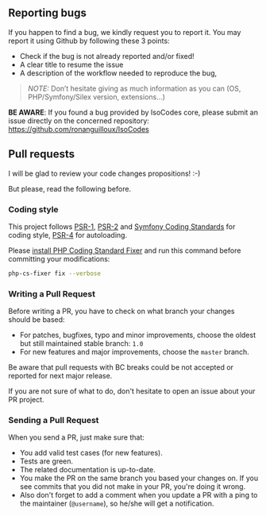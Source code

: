 ## Reporting bugs

If you happen to find a bug, we kindly request you to report it. You may report it using Github by following these 3 points:

  * Check if the bug is not already reported and/or fixed!
  * A clear title to resume the issue
  * A description of the workflow needed to reproduce the bug,

> _NOTE:_ Don’t hesitate giving as much information as you can (OS, PHP/Symfony/Silex version, extensions...)

**BE AWARE**: If you found a bug provided by IsoCodes core, please submit an issue directly on the concerned repository: https://github.com/ronanguilloux/IsoCodes

## Pull requests

I will be glad to review your code changes propositions! :-)

But please, read the following before.

### Coding style

This project follows [PSR-1](http://www.php-fig.org/psr/psr-1/), [PSR-2](http://www.php-fig.org/psr/psr-2/)
and [Symfony Coding Standards](http://symfony.com/doc/current/contributing/code/standards.html) for coding style,
[PSR-4](http://www.php-fig.org/psr/psr-4/) for autoloading.

Please [install PHP Coding Standard Fixer](http://cs.sensiolabs.org/#installation)
and run this command before committing your modifications:

```bash
php-cs-fixer fix --verbose
```

### Writing a Pull Request

Before writing a PR, you have to check on what branch your changes should be based:

 * For patches, bugfixes, typo and minor improvements, choose the oldest but still maintained stable branch: `1.0`
 * For new features and major improvements, choose the `master` branch.

Be aware that pull requests with BC breaks could be not accepted or reported for next major release.

If you are not sure of what to do, don't hesitate to open an issue about your PR project.

### Sending a Pull Request

When you send a PR, just make sure that:

 * You add valid test cases (for new features).
 * Tests are green.
 * The related documentation is up-to-date.
 * You make the PR on the same branch you based your changes on. If you see commits
 that you did not make in your PR, you're doing it wrong.
 * Also don't forget to add a comment when you update a PR with a ping to the maintainer (``@username``), so he/she will get a notification.
